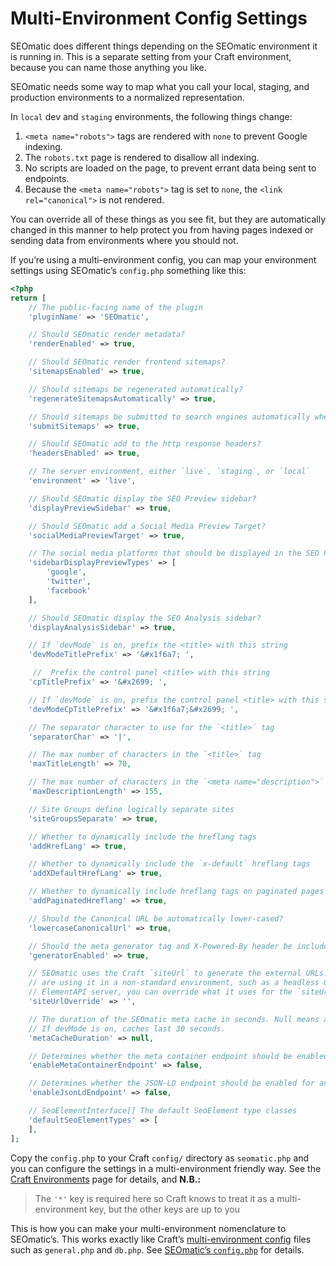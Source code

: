 # Multi-Environment Config Settings

SEOmatic does different things depending on the SEOmatic environment it is running in. This is a separate setting from your Craft environment, because you can name those anything you like.

SEOmatic needs some way to map what you call your local, staging, and production environments to a normalized representation.

In `local` dev and `staging` environments, the following things change:

1. `<meta name="robots">` tags are rendered with `none` to prevent Google indexing.
2. The `robots.txt` page is rendered to disallow all indexing.
3. No scripts are loaded on the page, to prevent errant data being sent to endpoints.
4. Because the `<meta name="robots">` tag is set to `none`, the `<link rel="canonical">` is not rendered.

You can override all of these things as you see fit, but they are automatically changed in this manner to help protect you from having pages indexed or sending data from environments where you should not.

If you’re using a multi-environment config, you can map your environment settings using SEOmatic’s `config.php` something like this:

```php
<?php 
return [
    // The public-facing name of the plugin
    'pluginName' => 'SEOmatic',

    // Should SEOmatic render metadata?
    'renderEnabled' => true,

    // Should SEOmatic render frontend sitemaps?
    'sitemapsEnabled' => true,

    // Should sitemaps be regenerated automatically?
    'regenerateSitemapsAutomatically' => true,

    // Should sitemaps be submitted to search engines automatically whenever there are changes?
    'submitSitemaps' => true,

    // Should SEOmatic add to the http response headers?
    'headersEnabled' => true,

    // The server environment, either `live`, `staging`, or `local`
    'environment' => 'live',

    // Should SEOmatic display the SEO Preview sidebar?
    'displayPreviewSidebar' => true,

    // Should SEOmatic add a Social Media Preview Target?
    'socialMediaPreviewTarget' => true,

    // The social media platforms that should be displayed in the SEO Preview sidebar
    'sidebarDisplayPreviewTypes' => [
        'google',
        'twitter',
        'facebook'
    ],

    // Should SEOmatic display the SEO Analysis sidebar?
    'displayAnalysisSidebar' => true,

    // If `devMode` is on, prefix the <title> with this string
    'devModeTitlePrefix' => '&#x1f6a7; ',

     //  Prefix the control panel <title> with this string
    'cpTitlePrefix' => '&#x2699; ',

    // If `devMode` is on, prefix the control panel <title> with this string
    'devModeCpTitlePrefix' => '&#x1f6a7;&#x2699; ',

    // The separator character to use for the `<title>` tag
    'separatorChar' => '|',

    // The max number of characters in the `<title>` tag
    'maxTitleLength' => 70,

    // The max number of characters in the `<meta name="description">` tag
    'maxDescriptionLength' => 155,

    // Site Groups define logically separate sites
    'siteGroupsSeparate' => true,

    // Whether to dynamically include the hreflang tags
    'addHrefLang' => true,

    // Whether to dynamically include the `x-default` hreflang tags
    'addXDefaultHrefLang' => true,

    // Whether to dynamically include hreflang tags on paginated pages
    'addPaginatedHreflang' => true,

    // Should the Canonical URL be automatically lower-cased?
    'lowercaseCanonicalUrl' => true,

    // Should the meta generator tag and X-Powered-By header be included?
    'generatorEnabled' => true,

    // SEOmatic uses the Craft `siteUrl` to generate the external URLs.  If you
    // are using it in a non-standard environment, such as a headless GraphQL or
    // ElementAPI server, you can override what it uses for the `siteUrl` below.
    'siteUrlOverride' => '',

    // The duration of the SEOmatic meta cache in seconds. Null means always cached until explicitly broken
    // If devMode is on, caches last 30 seconds.
    'metaCacheDuration' => null,

    // Determines whether the meta container endpoint should be enabled for anonymous front end access
    'enableMetaContainerEndpoint' => false,

    // Determines whether the JSON-LD endpoint should be enabled for anonymous front end access
    'enableJsonLdEndpoint' => false,

    // SeoElementInterface[] The default SeoElement type classes
    'defaultSeoElementTypes' => [
    ],
];
```

Copy the `config.php` to your Craft `config/` directory as `seomatic.php` and you can configure the settings in a multi-environment friendly way. See the [Craft Environments](https://craftcms.com/docs/5.x/configure.html#config-files) page for details, and **N.B.:**

> The `'*'` key is required here so Craft knows to treat it as a multi-environment key, but the other keys are up to you

This is how you can make your multi-environment nomenclature to SEOmatic’s. This works exactly like Craft’s [multi-environment config](https://craftcms.com/docs/5.x/configure.html#multi-environment-configs) files such as `general.php` and `db.php`. See [SEOmatic’s `config.php`](https://github.com/nystudio107/craft-seomatic/blob/develop-v5/src/config.php) for details.
